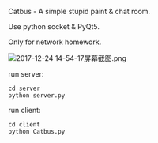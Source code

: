 Catbus - A simple stupid paint & chat room.

Use python socket & PyQt5.

Only for network homework.



![2017-12-24 14-54-17屏幕截图.png](https://i.loli.net/2017/12/24/5a3f4f4d8cc83.png)



run server:

```
cd server
python server.py
```

run client:

```
cd client
python Catbus.py
```


